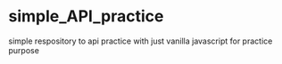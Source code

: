 # simple_API_practice
simple respository to api practice with just vanilla javascript for practice purpose 
